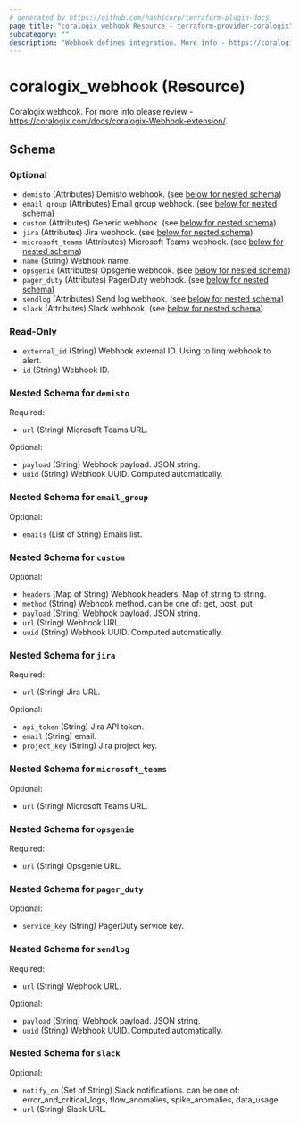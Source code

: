 ```yaml
---
# generated by https://github.com/hashicorp/terraform-plugin-docs
page_title: "coralogix_webhook Resource - terraform-provider-coralogix"
subcategory: ""
description: "Webhook defines integration. More info - https://coralogix.com/integrations/ (Alerting section)."
---
```


# coralogix_webhook (Resource)

Coralogix webhook. For more info please review - https://coralogix.com/docs/coralogix-Webhook-extension/.



<!-- schema generated by tfplugindocs -->
## Schema

### Optional

- `demisto` (Attributes) Demisto webhook. (see [below for nested schema](#nestedatt--demisto))
- `email_group` (Attributes) Email group webhook. (see [below for nested schema](#nestedatt--email_group))
- `custom` (Attributes) Generic webhook. (see [below for nested schema](#nestedatt--generic_webhook))
- `jira` (Attributes) Jira webhook. (see [below for nested schema](#nestedatt--jira))
- `microsoft_teams` (Attributes) Microsoft Teams webhook. (see [below for nested schema](#nestedatt--microsoft_teams))
- `name` (String) Webhook name.
- `opsgenie` (Attributes) Opsgenie webhook. (see [below for nested schema](#nestedatt--opsgenie))
- `pager_duty` (Attributes) PagerDuty webhook. (see [below for nested schema](#nestedatt--pager_duty))
- `sendlog` (Attributes) Send log webhook. (see [below for nested schema](#nestedatt--sendlog))
- `slack` (Attributes) Slack webhook. (see [below for nested schema](#nestedatt--slack))

### Read-Only

- `external_id` (String) Webhook external ID. Using to linq webhook to alert.
- `id` (String) Webhook ID.

<a id="nestedatt--demisto"></a>
### Nested Schema for `demisto`

Required:

- `url` (String) Microsoft Teams URL.

Optional:

- `payload` (String) Webhook payload. JSON string.
- `uuid` (String) Webhook UUID. Computed automatically.


<a id="nestedatt--email_group"></a>
### Nested Schema for `email_group`

Optional:

- `emails` (List of String) Emails list.


<a id="nestedatt--custom"></a>
### Nested Schema for `custom`

Optional:

- `headers` (Map of String) Webhook headers. Map of string to string.
- `method` (String) Webhook method. can be one of: get, post, put
- `payload` (String) Webhook payload. JSON string.
- `url` (String) Webhook URL.
- `uuid` (String) Webhook UUID. Computed automatically.


<a id="nestedatt--jira"></a>
### Nested Schema for `jira`

Required:

- `url` (String) Jira URL.

Optional:

- `api_token` (String) Jira API token.
- `email` (String) email.
- `project_key` (String) Jira project key.


<a id="nestedatt--microsoft_teams"></a>
### Nested Schema for `microsoft_teams`

Optional:

- `url` (String) Microsoft Teams URL.


<a id="nestedatt--opsgenie"></a>
### Nested Schema for `opsgenie`

Required:

- `url` (String) Opsgenie URL.


<a id="nestedatt--pager_duty"></a>
### Nested Schema for `pager_duty`

Optional:

- `service_key` (String) PagerDuty service key.


<a id="nestedatt--sendlog"></a>
### Nested Schema for `sendlog`

Required:

- `url` (String) Webhook URL.

Optional:

- `payload` (String) Webhook payload. JSON string.
- `uuid` (String) Webhook UUID. Computed automatically.


<a id="nestedatt--slack"></a>
### Nested Schema for `slack`

Optional:

- `notify_on` (Set of String) Slack notifications. can be one of: error_and_critical_logs, flow_anomalies, spike_anomalies, data_usage
- `url` (String) Slack URL.
